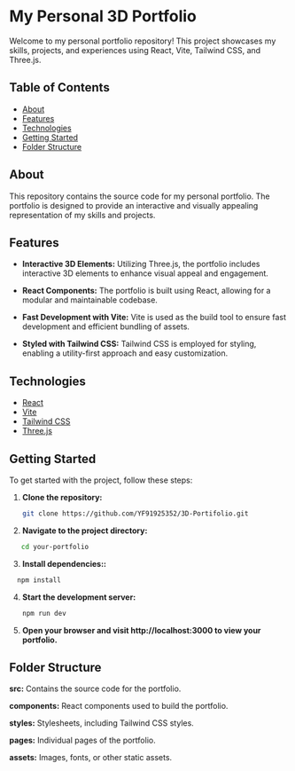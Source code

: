 # My Personal 3D Portfolio

Welcome to my personal portfolio repository! This project showcases my skills, projects, and experiences using React, Vite, Tailwind CSS, and Three.js.

## Table of Contents

- [About](#about)
- [Features](#features)
- [Technologies](#technologies)
- [Getting Started](#getting-started)
- [Folder Structure](#folder-structure)

## About

This repository contains the source code for my personal portfolio. The portfolio is designed to provide an interactive and visually appealing representation of my skills and projects.

## Features

- **Interactive 3D Elements:** Utilizing Three.js, the portfolio includes interactive 3D elements to enhance visual appeal and engagement.

- **React Components:** The portfolio is built using React, allowing for a modular and maintainable codebase.

- **Fast Development with Vite:** Vite is used as the build tool to ensure fast development and efficient bundling of assets.

- **Styled with Tailwind CSS:** Tailwind CSS is employed for styling, enabling a utility-first approach and easy customization.

## Technologies

- [React](https://reactjs.org/)
- [Vite](https://vitejs.dev/)
- [Tailwind CSS](https://tailwindcss.com/)
- [Three.js](https://threejs.org/)

## Getting Started

To get started with the project, follow these steps:

1. **Clone the repository:**

   ```bash
   git clone https://github.com/YF91925352/3D-Portifolio.git
   ```

2. **Navigate to the project directory:**

```bash
   cd your-portfolio

```

3. **Install dependencies::**

```bash
  npm install
```

4. **Start the development server:**

   ```bash
   npm run dev
   ```

5. **Open your browser and visit http://localhost:3000 to view your portfolio.**

## Folder Structure

**src:** Contains the source code for the portfolio.

**components:** React components used to build the portfolio.

**styles:** Stylesheets, including Tailwind CSS styles.

**pages:** Individual pages of the portfolio.

**assets:** Images, fonts, or other static assets.
